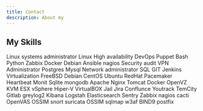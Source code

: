 ```yaml
---
title: Contact  
description: About my  
---
```


## My Skills

<span class="label label-info">Linux systems administrator</span>
<span class="label label-info">Linux</span>
<span class="label label-info">High availability</span>
<span class="label label-info">DevOps</span>
<span class="label label-info">Puppet</span>
<span class="label label-info">Bash</span>
<span class="label label-info">Python</span>
<span class="label label-info">Zabbix</span>
<span class="label label-info">Docker</span>
<span class="label label-info">Debian</span>
<span class="label label-info">Ansible</span>
<span class="label label-info">nagios</span>
<span class="label label-info">Security audit</span>
<span class="label label-info">VPN Administrator</span>
<span class="label label-info">Postgres</span>
<span class="label label-info">Mysql</span>
<span class="label label-info">Network administrator</span>
<span class="label label-info">SQL</span>
<span class="label label-info">GIT</span>
<span class="label label-info">Jenkins</span>
<span class="label label-info">Virtualization</span>
<span class="label label-info">FreeBSD</span>
<span class="label label-info">Debian </span>
<span class="label label-info">CentOS</span>
<span class="label label-info">Ubuntu</span>
<span class="label label-info">RedHat</span>
<span class="label label-info">Pacemaker </span>
<span class="label label-info">Heartbeat </span>
<span class="label label-info">Monit</span>
<span class="label label-info">Sqlite</span>
<span class="label label-info">mongodb</span>
<span class="label label-info">Apache</span>
<span class="label label-info">Nginx</span>
<span class="label label-info">Tomcat</span>
<span class="label label-info">Docker</span>
<span class="label label-info">OpenVZ</span>
<span class="label label-info">KVM</span>
<span class="label label-info">ESX vSpher</span>e
<span class="label label-info">Hiper-V</span>
<span class="label label-info">VirtualBOX</span>
<span class="label label-info">Jail</span>
<span class="label label-info">Jira</span>
<span class="label label-info">Conflunce</span>
<span class="label label-info">Youtrack</span>
<span class="label label-info">TemCity</span>
<span class="label label-info">Gitlab</span>
<span class="label label-info">greylog2</span>
<span class="label label-info">Kibana</span>
<span class="label label-info">Logstah</span>
<span class="label label-info">Elasticsearch</span>
<span class="label label-info">Sentry</span>
<span class="label label-info">Zabbix</span>
<span class="label label-info">nagios</span>
<span class="label label-info">cacti</span>
<span class="label label-info">OpenVAS</span>
<span class="label label-info">OSSIM</span>
<span class="label label-info">snort</span>
<span class="label label-info">suricata</span>
<span class="label label-info">OSSIM</span>
<span class="label label-info">sqlmap</span>
<span class="label label-info">w3af</span>
<span class="label label-info">BIND9</span>
<span class="label label-info">postfix</span>

